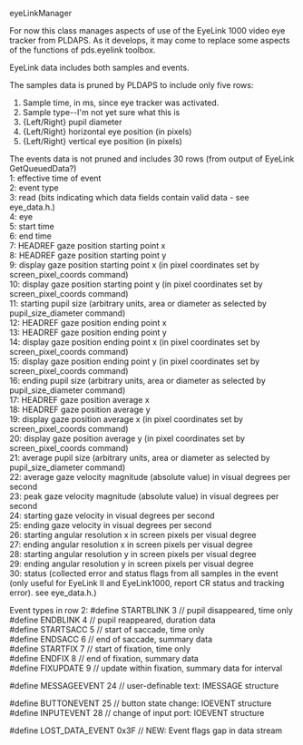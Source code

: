 eyeLinkManager

For now this class manages aspects of use of the EyeLink 1000 video eye tracker from PLDAPS.  As it develops, it may come to replace some aspects of the functions of pds.eyelink toolbox.

EyeLink data includes both samples and events.

The samples data is pruned by PLDAPS to include only five rows:
1.  Sample time, in ms, since eye tracker was activated.  
2.  Sample type--I'm not yet sure what this is  
2.  {Left/Right} pupil diameter  
3.  {Left/Right} horizontal eye position (in pixels)
4.  {Left/Right} vertical eye position (in pixels)

The events data is not pruned and includes 30 rows (from output of EyeLink GetQueuedData?)  
	 1: effective time of event   
	 2: event type   
	 3: read (bits indicating which data fields contain valid data - see eye_data.h.)   
	 4: eye  
	 5: start time  
	 6: end time  
	 7: HEADREF gaze position starting point x  
	 8: HEADREF gaze position starting point y  
	 9: display gaze position starting point x (in pixel coordinates set by screen_pixel_coords command)  
	 10: display gaze position starting point y (in pixel coordinates set by screen_pixel_coords command)  
	 11: starting pupil size (arbitrary units, area or diameter as selected by pupil_size_diameter command)  
	 12: HEADREF gaze position ending point x  
	 13: HEADREF gaze position ending point y  
	 14: display gaze position ending point x (in pixel coordinates set by screen_pixel_coords command)  
	 15: display gaze position ending point y (in pixel coordinates set by screen_pixel_coords command)  
	 16: ending pupil size (arbitrary units, area or diameter as selected by pupil_size_diameter command)  
	 17: HEADREF gaze position average x  
	 18: HEADREF gaze position average y  
	 19: display gaze position average x (in pixel coordinates set by screen_pixel_coords command)  
	 20: display gaze position average y (in pixel coordinates set by screen_pixel_coords command)  
	 21: average pupil size (arbitrary units, area or diameter as selected by pupil_size_diameter command)  
	 22: average gaze velocity magnitude (absolute value) in visual degrees per second  
	 23: peak gaze velocity magnitude (absolute value) in visual degrees per second  
	 24: starting gaze velocity in visual degrees per second  
	 25: ending gaze velocity in visual degrees per second  
	 26: starting angular resolution x in screen pixels per visual degree  
	 27: ending angular resolution x in screen pixels per visual degree  
	 28: starting angular resolution y in screen pixels per visual degree  
	 29: ending angular resolution y in screen pixels per visual degree  
	 30: status (collected error and status flags from all samples in the event (only useful for EyeLink II and EyeLink1000, report CR status and tracking error). see eye_data.h.)  
   
   Event types in row 2:
#define STARTBLINK 3    // pupil disappeared, time only  
#define ENDBLINK   4    // pupil reappeared, duration data  
#define STARTSACC  5        // start of saccade, time only  
#define ENDSACC    6    // end of saccade, summary data  
#define STARTFIX   7    // start of fixation, time only  
#define ENDFIX     8    // end of fixation, summary data  
#define FIXUPDATE  9    // update within fixation, summary data for interval  

#define MESSAGEEVENT 24  // user-definable text: IMESSAGE structure  

#define BUTTONEVENT  25  // button state change:  IOEVENT structure  
#define INPUTEVENT   28  // change of input port: IOEVENT structure  

#define LOST_DATA_EVENT 0x3F   // NEW: Event flags gap in data stream  
